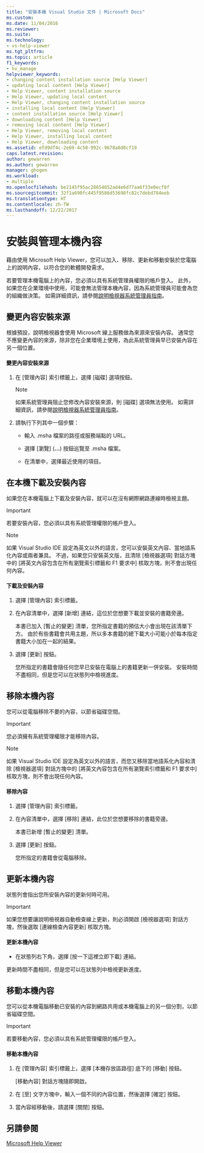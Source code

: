 ```yaml
---
title: "安裝本機 Visual Studio 文件 | Microsoft Docs"
ms.custom: 
ms.date: 11/04/2016
ms.reviewer: 
ms.suite: 
ms.technology:
- vs-help-viewer
ms.tgt_pltfrm: 
ms.topic: article
f1_keywords:
- hv_manage
helpviewer_keywords:
- changing content installation source [Help Viewer]
- updating local content [Help Viewer]
- Help Viewer, content installation source
- Help Viewer, updating local content
- Help Viewer, changing content installation source
- installing local content [Help Viewer]
- content installation source [Help Viewer]
- downloading content [Help Viewer]
- removing local content [Help Viewer]
- Help Viewer, removing local content
- Help Viewer, installing local content
- Help Viewer, downloading content
ms.assetid: efd9df4c-2e69-4c50-992c-9678a8d8cf19
caps.latest.revision: 
author: gewarren
ms.author: gewarren
manager: ghogen
ms.workload:
- multiple
ms.openlocfilehash: be2145f95ac28654852ad4e6d77aa6f33e0ecf8f
ms.sourcegitcommit: 32f1a690fc445f9586d53698fc82c7debd784eeb
ms.translationtype: HT
ms.contentlocale: zh-TW
ms.lasthandoff: 12/22/2017
---
```

# <a name="install-and-manage-local-content"></a>安裝與管理本機內容
藉由使用 Microsoft Help Viewer，您可以加入、移除、更新和移動安裝於您電腦上的說明內容，以符合您的軟體開發需求。  
  
若要管理本機電腦上的內容，您必須以具有系統管理員權限的帳戶登入。 此外，如果您在企業環境中使用，可能會無法管理本機內容，因為系統管理員可能會為您的組織做決策。 如需詳細資訊，請參閱[說明檢視器系統管理員指南](../ide/help-viewer-administrator-guide.md)。  
  
## <a name="changing-the-content-installation-source"></a>變更內容安裝來源  
根據預設，說明檢視器會使用 Microsoft 線上服務做為來源來安裝內容。 通常您不應變更內容的來源，除非您在企業環境上使用，為此系統管理員早已安裝內容在另一個位置。  
  
#### <a name="to-change-the-content-installation-source"></a>變更內容安裝來源  
  
1.  在 [管理內容] 索引標籤上，選擇 [磁碟] 選項按鈕。  
  
    > [!NOTE]
    >  如果系統管理員阻止您修改內容安裝來源，則 [磁碟] 選項無法使用。 如需詳細資訊，請參閱[說明檢視器系統管理員指南](../ide/help-viewer-administrator-guide.md)。  
  
2.  請執行下列其中一個步驟：  
  
    -   輸入 .msha 檔案的路徑或服務端點的 URL。  
  
    -   選擇 [瀏覽] \(**...**) 按鈕巡覽至 .msha 檔案。  
  
    -   在清單中，選擇最近使用的項目。  
  
## <a name="download-and-install-content-locally"></a>在本機下載及安裝內容  
如果您在本機電腦上下載及安裝內容，就可以在沒有網際網路連線時檢視主題。  
  
> [!IMPORTANT]
> 若要安裝內容，您必須以具有系統管理權限的帳戶登入。  
  
> [!NOTE]
> 如果 Visual Studio IDE 設定為英文以外的語言，您可以安裝英文內容、當地語系化內容或兩者兼具。 不過，如果您只安裝英文版，且清除 [檢視器選項] 對話方塊中的 [將英文內容包含在所有瀏覽索引標籤和 F1 要求中] 核取方塊，則不會出現任何內容。  
  
#### <a name="to-download-and-install-content"></a>下載及安裝內容  
  
1.  選擇 [管理內容] 索引標籤。  
  
2.  在內容清單中，選擇 [新增] 連結，這位於您想要下載並安裝的書籍旁邊。  
  
     本書已加入 [暫止的變更] 清單，您所指定書籍的預估大小會出現在該清單下方。 由於有些書籍會共用主題，所以多本書籍的總下載大小可能小於每本指定書籍大小加在一起的結果。  
  
3.  選擇 [更新] 按鈕。  
  
     您所指定的書籍會隨任何您早已安裝在電腦上的書籍更新一併安裝。 安裝時間不盡相同，但是您可以在狀態列中檢視進度。  
  
## <a name="removing-local-content"></a>移除本機內容  
您可以從電腦移除不要的內容，以節省磁碟空間。  
  
> [!IMPORTANT]
> 您必須擁有系統管理權限才能移除內容。  
  
> [!NOTE]
> 如果 Visual Studio IDE 設定為英文以外的語言，而您又移除當地語系化內容和清除 [檢視器選項] 對話方塊中的 [將英文內容包含在所有瀏覽索引標籤和 F1 要求中] 核取方塊，則不會出現任何內容。  
  
#### <a name="to-remove-content"></a>移除內容  
  
1.  選擇 [管理內容] 索引標籤。  
  
2.  在內容清單中，選擇 [移除] 連結，此位於您想要移除的書籍旁邊。  
  
     本書已新增 [暫止的變更] 清單。  
  
3.  選擇 [更新] 按鈕。  
  
     您所指定的書籍會從電腦移除。  
  
## <a name="updating-local-content"></a>更新本機內容  
 狀態列會指出您所安裝內容的更新何時可用。  
  
> [!IMPORTANT]
>  如果您想要讓說明檢視器自動檢查線上更新，則必須開啟 [檢視器選項] 對話方塊，然後選取 [連線檢查內容更新] 核取方塊。  
  
#### <a name="to-update-local-content"></a>更新本機內容  
  
-   在狀態列右下角，選擇 [按一下這裡立即下載] 連結。  
  
 更新時間不盡相同，但是您可以在狀態列中檢視更新進度。  
  
## <a name="moving-local-content"></a>移動本機內容  
 您可以從本機電腦移動已安裝的內容到網路共用或本機電腦上的另一個分割，以節省磁碟空間。  
  
> [!IMPORTANT]
>  若要移動內容，您必須以具有系統管理權限的帳戶登入。  
  
#### <a name="to-move-local-content"></a>移動本機內容  
  
1.  在 [管理內容] 索引標籤上，選擇 [本機存放區路徑] 底下的 [移動] 按鈕。  
  
     [移動內容] 對話方塊隨即開啟。  
  
2.  在 [至] 文字方塊中，輸入一個不同的內容位置，然後選擇 [確定] 按鈕。  
  
3.  當內容經移動後，請選擇 [關閉] 按鈕。  
  
## <a name="see-also"></a>另請參閱  
[Microsoft Help Viewer](../ide/microsoft-help-viewer.md)